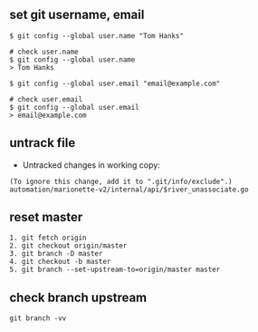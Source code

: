 

## set git username, email

```
$ git config --global user.name "Tom Hanks"

# check user.name
$ git config --global user.name
> Tom Hanks
```

```
$ git config --global user.email "email@example.com"

# check user.email
$ git config --global user.email
> email@example.com
```

## untrack file
* Untracked changes in working copy:

```
(To ignore this change, add it to ".git/info/exclude".)
automation/marionette-v2/internal/api/$river_unassociate.go
```

## reset master

```
1. git fetch origin
2. git checkout origin/master
3. git branch -D master
4. git checkout -b master
5. git branch --set-upstream-to=origin/master master
```

## check branch upstream

```
git branch -vv
```